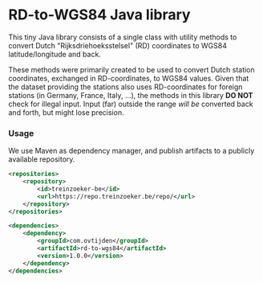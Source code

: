 # RD-to-WGS84 Java library

This tiny Java library consists of a single class with utility methods to convert
Dutch "Rijksdriehoeksstelsel" (RD) coordinates to WGS84 latitude/longitude and back.

These methods were primarily created to be used to convert Dutch station
coordinates, exchanged in RD-coordinates, to WGS84 values. Given that the
dataset providing the stations also uses RD-coordinates for foreign stations
(in Germany, France, Italy, ...), the methods in this library **DO NOT** check
for illegal input. Input (far) outside the range _will be_ converted back and forth,
but might lose precision.

### Usage
We use Maven as dependency manager, and publish artifacts to a publicly available repository.

```xml
<repositories>
    <repository>
        <id>treinzoeker-be</id>
        <url>https://repo.treinzoeker.be/repo/</url>
    </repository>
</repositories>
```

```xml
<dependencies>
    <dependency>
        <groupId>com.ovtijden</groupId>
        <artifactId>rd-to-wgs84</artifactId>
        <version>1.0.0</version>
    </dependency>
</dependencies>
```
